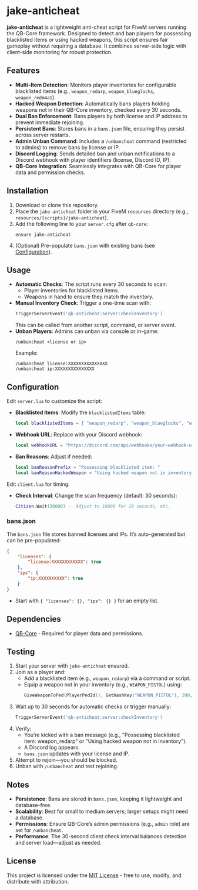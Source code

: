 # jake-anticheat

**jake-anticheat** is a lightweight anti-cheat script for FiveM servers running the QB-Core framework. Designed to detect and ban players for possessing blacklisted items or using hacked weapons, this script ensures fair gameplay without requiring a database. It combines server-side logic with client-side monitoring for robust protection.

## Features
- **Multi-Item Detection**: Monitors player inventories for configurable blacklisted items (e.g., `weapon_redarp`, `weapon_blueglocks`, `weapon_redm4a1`).
- **Hacked Weapon Detection**: Automatically bans players holding weapons not in their QB-Core inventory, checked every 30 seconds.
- **Dual Ban Enforcement**: Bans players by both license and IP address to prevent immediate rejoining.
- **Persistent Bans**: Stores bans in a `bans.json` file, ensuring they persist across server restarts.
- **Admin Unban Command**: Includes a `/unbancheat` command (restricted to admins) to remove bans by license or IP.
- **Discord Logging**: Sends detailed ban and unban notifications to a Discord webhook with player identifiers (license, Discord ID, IP).
- **QB-Core Integration**: Seamlessly integrates with QB-Core for player data and permission checks.

## Installation
1. Download or clone this repository.
2. Place the `jake-anticheat` folder in your FiveM `resources` directory (e.g., `resources/[scripts]/jake-anticheat`).
3. Add the following line to your `server.cfg` after `qb-core`:
   ```
   ensure jake-anticheat
   ```
4. (Optional) Pre-populate `bans.json` with existing bans (see [Configuration](#configuration)).

## Usage
- **Automatic Checks**: The script runs every 30 seconds to scan:
  - Player inventories for blacklisted items.
  - Weapons in hand to ensure they match the inventory.
- **Manual Inventory Check**: Trigger a one-time scan with:
  ```lua
  TriggerServerEvent('qb-anticheat:server:checkInventory')
  ```
  This can be called from another script, command, or server event.
- **Unban Players**: Admins can unban via console or in-game:
  ```
  /unbancheat <license or ip>
  ```
  Example:
  ```
  /unbancheat license:XXXXXXXXXXXXXXX
  /unbancheat ip:XXXXXXXXXXXXXXX
  ```

## Configuration
Edit `server.lua` to customize the script:
- **Blacklisted Items**: Modify the `blacklistedItems` table:
  ```lua
  local blacklistedItems = { "weapon_redarp", "weapon_blueglocks", "weapon_redm4a1" }
  ```
- **Webhook URL**: Replace with your Discord webhook:
  ```lua
  local webhookURL = "https://discord.com/api/webhooks/your-webhook-url-here"
  ```
- **Ban Reasons**: Adjust if needed:
  ```lua
  local banReasonPrefix = "Possessing blacklisted item: "
  local banReasonHackedWeapon = "Using hacked weapon not in inventory"
  ```

Edit `client.lua` for timing:
- **Check Interval**: Change the scan frequency (default: 30 seconds):
  ```lua
  Citizen.Wait(30000) -- Adjust to 10000 for 10 seconds, etc.
  ```

### bans.json
The `bans.json` file stores banned licenses and IPs. It’s auto-generated but can be pre-populated:
```json
{
    "licenses": {
        "license:XXXXXXXXXXXX": true
    },
    "ips": {
        "ip:XXXXXXXXXX": true
    }
}
```
- Start with `{ "licenses": {}, "ips": {} }` for an empty list.

## Dependencies
- [QB-Core](https://github.com/qbcore-framework/qb-core) - Required for player data and permissions.

## Testing
1. Start your server with `jake-anticheat` ensured.
2. Join as a player and:
   - Add a blacklisted item (e.g., `weapon_redarp`) via a command or script.
   - Equip a weapon not in your inventory (e.g., `WEAPON_PISTOL`) using:
     ```lua
     GiveWeaponToPed(PlayerPedId(), GetHashKey("WEAPON_PISTOL"), 200, false, true)
     ```
3. Wait up to 30 seconds for automatic checks or trigger manually:
   ```lua
   TriggerServerEvent('qb-anticheat:server:checkInventory')
   ```
4. Verify:
   - You’re kicked with a ban message (e.g., "Possessing blacklisted item: weapon_redarp" or "Using hacked weapon not in inventory").
   - A Discord log appears.
   - `bans.json` updates with your license and IP.
5. Attempt to rejoin—you should be blocked.
6. Unban with `/unbancheat` and test rejoining.

## Notes
- **Persistence**: Bans are stored in `bans.json`, keeping it lightweight and database-free.
- **Scalability**: Best for small to medium servers; larger setups might need a database.
- **Permissions**: Ensure QB-Core’s admin permissions (e.g., `admin` role) are set for `/unbancheat`.
- **Performance**: The 30-second client check interval balances detection and server load—adjust as needed.

## License
This project is licensed under the [MIT License](LICENSE) - free to use, modify, and distribute with attribution.
